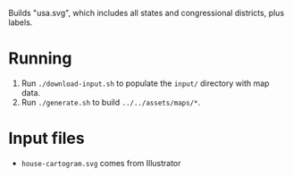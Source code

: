 Builds "usa.svg", which includes all states and congressional districts, plus
labels.

# Running

1. Run `./download-input.sh` to populate the `input/` directory with map data.
2. Run `./generate.sh` to build `../../assets/maps/*`.

# Input files

* `house-cartogram.svg` comes from Illustrator
